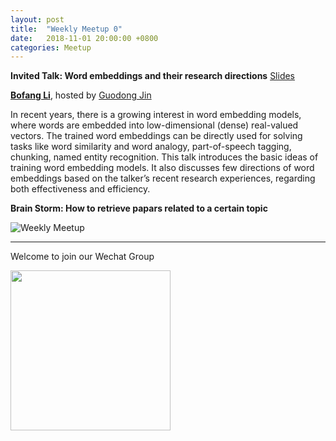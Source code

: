 ```yaml
---
layout: post
title:  "Weekly Meetup 0"
date:   2018-11-01 20:00:00 +0800
categories: Meetup
---
```


**Invited Talk: Word embeddings and their research directions** [Slides](http://iir.ruc.edu.cn/~meetup/meetup_2018_11_03.pptx)

**[Bofang Li](http://bofang.stat-nba.com)**, hosted by [Guodong Jin](http://iir.ruc.edu.cn/~guodong/)

In recent years, there is a growing interest in word embedding models, where words are embedded into low-dimensional (dense) real-valued vectors. The trained word embeddings can be directly used for solving tasks like word similarity and word analogy, part-of-speech tagging, chunking, named entity recognition.
This talk introduces the basic ideas of training word embedding models. It also discusses few directions of word embeddings based on the talker’s recent research experiences, regarding both effectiveness and efficiency. 

**Brain Storm: How to retrieve papars related to a certain topic**

![Weekly Meetup](/meetup/images/poster-2018-11-03.jpg)

<hr/>

Welcome to join our Wechat Group

<img src="/meetup/images/wechat_group.jpg" width="256" height="256" align="center">
